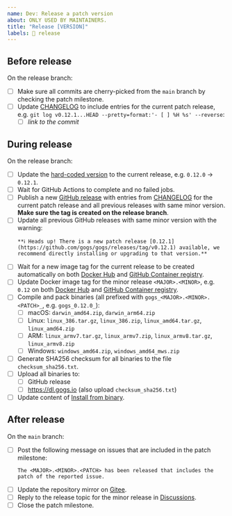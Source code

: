 ```yaml
---
name: Dev: Release a patch version
about: ONLY USED BY MAINTAINERS.
title: "Release [VERSION]"
labels: 📸 release
---
```


## Before release

On the release branch:

- [ ] Make sure all commits are cherry-picked from the `main` branch by checking the patch milestone.
- [ ] Update [CHANGELOG](https://github.com/gogs/gogs/blob/main/CHANGELOG.md) to include entries for the current patch release, e.g. `git log v0.12.1...HEAD --pretty=format:'- [ ] %H %s' --reverse`:
	- [ ] _link to the commit_

## During release

On the release branch:

- [ ] Update the [hard-coded version](https://github.com/gogs/gogs/blob/main/gogs.go#L22) to the current release, e.g. `0.12.0` -> `0.12.1`.
- [ ] Wait for GitHub Actions to complete and no failed jobs.
- [ ] Publish a new [GitHub release](https://github.com/gogs/gogs/releases) with entries from [CHANGELOG](https://github.com/gogs/gogs/blob/main/CHANGELOG.md) for the current patch release and all previous releases with same minor version. **Make sure the tag is created on the release branch**.
- [ ] Update all previous GitHub releases with same minor version with the warning:
	```
	**ℹ️ Heads up! There is a new patch release [0.12.1](https://github.com/gogs/gogs/releases/tag/v0.12.1) available, we recommend directly installing or upgrading to that version.**
	```
- [ ] Wait for a new image tag for the current release to be created automatically on both [Docker Hub](https://hub.docker.com/r/gogs/gogs/tags) and [GitHub Container registry](https://github.com/gogs/gogs/pkgs/container/gogs).
- [ ] Update Docker image tag for the minor release `<MAJOR>.<MINOR>`, e.g. `0.12` on both [Docker Hub](https://hub.docker.com/r/gogs/gogs/tags) and [GitHub Container registry](https://github.com/gogs/gogs/pkgs/container/gogs).
- [ ] Compile and pack binaries (all prefixed with `gogs_<MAJOR>.<MINOR>.<PATCH>_`, e.g. `gogs_0.12.0_`):
	- [ ] macOS: `darwin_amd64.zip`, `darwin_arm64.zip`
	- [ ] Linux: `linux_386.tar.gz`, `linux_386.zip`, `linux_amd64.tar.gz`, `linux_amd64.zip`
	- [ ] ARM: `linux_armv7.tar.gz`, `linux_armv7.zip`, `linux_armv8.tar.gz`, `linux_armv8.zip`
	- [ ] Windows: `windows_amd64.zip`, `windows_amd64_mws.zip`
- [ ] Generate SHA256 checksum for all binaries to the file `checksum_sha256.txt`.
- [ ] Upload all binaries to:
	- [ ] GitHub release
	- [ ] https://dl.gogs.io (also upload `checksum_sha256.txt`)
- [ ] Update content of [Install from binary](https://gogs.io/docs/installation/install_from_binary).

## After release

On the `main` branch:

- [ ] Post the following message on issues that are included in the patch milestone:
    ```
    The <MAJOR>.<MINOR>.<PATCH> has been released that includes the patch of the reported issue.
    ```
- [ ] Update the repository mirror on [Gitee](https://gitee.com/unknwon/gogs).
- [ ] Reply to the release topic for the minor release in [Discussions](https://github.com/gogs/gogs/discussions/categories/announcements).
- [ ] Close the patch milestone.
